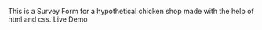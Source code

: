 This is a Survey Form for a hypothetical chicken shop made with the help of html and css.
<a>Live Demo</a>

